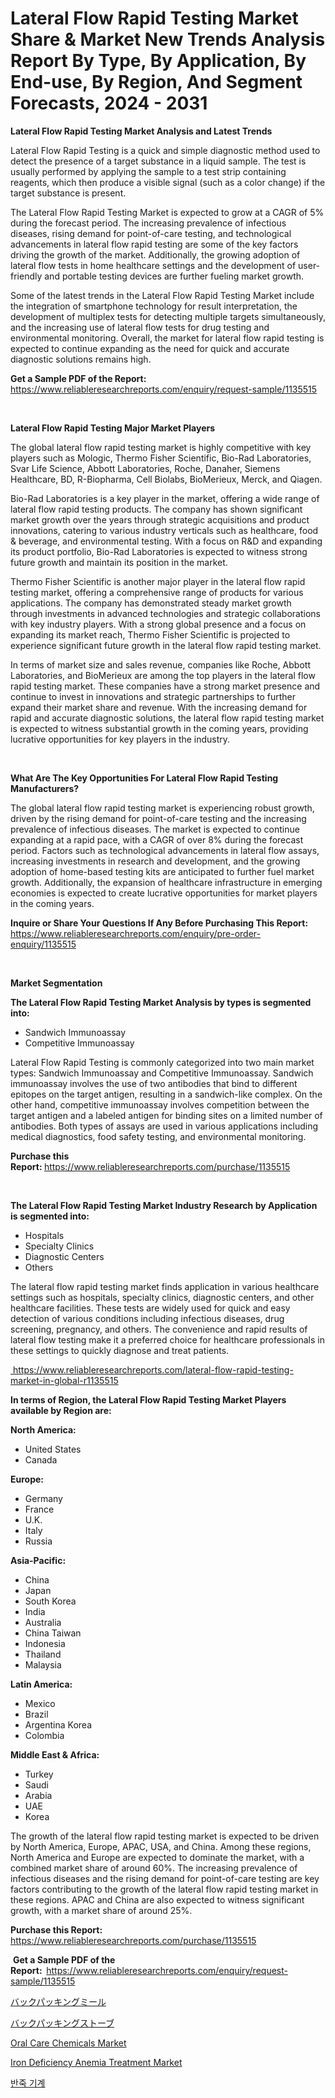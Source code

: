 <p><h1>Lateral Flow Rapid Testing Market Share & Market New Trends Analysis Report By Type, By Application, By End-use, By Region, And Segment Forecasts, 2024 - 2031</h1></p><p><strong>Lateral Flow Rapid Testing Market Analysis and Latest Trends</strong></p>
<p><p>Lateral Flow Rapid Testing is a quick and simple diagnostic method used to detect the presence of a target substance in a liquid sample. The test is usually performed by applying the sample to a test strip containing reagents, which then produce a visible signal (such as a color change) if the target substance is present.</p><p>The Lateral Flow Rapid Testing Market is expected to grow at a CAGR of 5% during the forecast period. The increasing prevalence of infectious diseases, rising demand for point-of-care testing, and technological advancements in lateral flow rapid testing are some of the key factors driving the growth of the market. Additionally, the growing adoption of lateral flow tests in home healthcare settings and the development of user-friendly and portable testing devices are further fueling market growth.</p><p>Some of the latest trends in the Lateral Flow Rapid Testing Market include the integration of smartphone technology for result interpretation, the development of multiplex tests for detecting multiple targets simultaneously, and the increasing use of lateral flow tests for drug testing and environmental monitoring. Overall, the market for lateral flow rapid testing is expected to continue expanding as the need for quick and accurate diagnostic solutions remains high.</p></p>
<p><strong>Get a Sample PDF of the Report:&nbsp;</strong> <a href="https://www.reliableresearchreports.com/enquiry/request-sample/1135515">https://www.reliableresearchreports.com/enquiry/request-sample/1135515</a></p>
<p>&nbsp;</p>
<p><strong>Lateral Flow Rapid Testing Major Market Players</strong></p>
<p><p>The global lateral flow rapid testing market is highly competitive with key players such as Mologic, Thermo Fisher Scientific, Bio-Rad Laboratories, Svar Life Science, Abbott Laboratories, Roche, Danaher, Siemens Healthcare, BD, R-Biopharma, Cell Biolabs, BioMerieux, Merck, and Qiagen.</p><p>Bio-Rad Laboratories is a key player in the market, offering a wide range of lateral flow rapid testing products. The company has shown significant market growth over the years through strategic acquisitions and product innovations, catering to various industry verticals such as healthcare, food & beverage, and environmental testing. With a focus on R&D and expanding its product portfolio, Bio-Rad Laboratories is expected to witness strong future growth and maintain its position in the market.</p><p>Thermo Fisher Scientific is another major player in the lateral flow rapid testing market, offering a comprehensive range of products for various applications. The company has demonstrated steady market growth through investments in advanced technologies and strategic collaborations with key industry players. With a strong global presence and a focus on expanding its market reach, Thermo Fisher Scientific is projected to experience significant future growth in the lateral flow rapid testing market.</p><p>In terms of market size and sales revenue, companies like Roche, Abbott Laboratories, and BioMerieux are among the top players in the lateral flow rapid testing market. These companies have a strong market presence and continue to invest in innovations and strategic partnerships to further expand their market share and revenue. With the increasing demand for rapid and accurate diagnostic solutions, the lateral flow rapid testing market is expected to witness substantial growth in the coming years, providing lucrative opportunities for key players in the industry.</p></p>
<p>&nbsp;</p>
<p><strong>What Are The Key Opportunities For Lateral Flow Rapid Testing Manufacturers?</strong></p>
<p><p>The global lateral flow rapid testing market is experiencing robust growth, driven by the rising demand for point-of-care testing and the increasing prevalence of infectious diseases. The market is expected to continue expanding at a rapid pace, with a CAGR of over 8% during the forecast period. Factors such as technological advancements in lateral flow assays, increasing investments in research and development, and the growing adoption of home-based testing kits are anticipated to further fuel market growth. Additionally, the expansion of healthcare infrastructure in emerging economies is expected to create lucrative opportunities for market players in the coming years.</p></p>
<p><strong>Inquire or Share Your Questions If Any Before Purchasing This Report:</strong> <a href="https://www.reliableresearchreports.com/enquiry/pre-order-enquiry/1135515">https://www.reliableresearchreports.com/enquiry/pre-order-enquiry/1135515</a></p>
<p>&nbsp;</p>
<p><strong>Market Segmentation</strong></p>
<p><strong>The Lateral Flow Rapid Testing Market Analysis by types is segmented into:</strong></p>
<p><ul><li>Sandwich Immunoassay</li><li>Competitive Immunoassay</li></ul></p>
<p><p>Lateral Flow Rapid Testing is commonly categorized into two main market types: Sandwich Immunoassay and Competitive Immunoassay. Sandwich immunoassay involves the use of two antibodies that bind to different epitopes on the target antigen, resulting in a sandwich-like complex. On the other hand, competitive immunoassay involves competition between the target antigen and a labeled antigen for binding sites on a limited number of antibodies. Both types of assays are used in various applications including medical diagnostics, food safety testing, and environmental monitoring.</p></p>
<p><strong>Purchase this Report:&nbsp;</strong><a href="https://www.reliableresearchreports.com/purchase/1135515">https://www.reliableresearchreports.com/purchase/1135515</a></p>
<p>&nbsp;</p>
<p><strong>The Lateral Flow Rapid Testing Market Industry Research by Application is segmented into:</strong></p>
<p><ul><li>Hospitals</li><li>Specialty Clinics</li><li>Diagnostic Centers</li><li>Others</li></ul></p>
<p><p>The lateral flow rapid testing market finds application in various healthcare settings such as hospitals, specialty clinics, diagnostic centers, and other healthcare facilities. These tests are widely used for quick and easy detection of various conditions including infectious diseases, drug screening, pregnancy, and others. The convenience and rapid results of lateral flow testing make it a preferred choice for healthcare professionals in these settings to quickly diagnose and treat patients.</p></p>
<p><a href="https://www.reliableresearchreports.com/lateral-flow-rapid-testing-market-in-global-r1135515">&nbsp;https://www.reliableresearchreports.com/lateral-flow-rapid-testing-market-in-global-r1135515</a></p>
<p><strong>In terms of Region, the Lateral Flow Rapid Testing Market Players available by Region are:</strong></p>
<p>
    <p> <strong> North America: </strong>
        <ul>
            <li>United States</li>
            <li>Canada</li>
        </ul>
        </p> 
    <p> <strong> Europe: </strong>
        <ul>
            <li>Germany</li>
            <li>France</li>
            <li>U.K.</li>
            <li>Italy</li>
            <li>Russia</li>
        </ul>
        </p> 
    <p> <strong> Asia-Pacific: </strong>
        <ul>
            <li>China</li>
            <li>Japan</li>
            <li>South Korea</li>
            <li>India</li>
            <li>Australia</li>
            <li>China Taiwan</li>
            <li>Indonesia</li>
            <li>Thailand</li>
            <li>Malaysia</li>
        </ul>
        </p> 
    <p> <strong> Latin America: </strong>
        <ul>
            <li>Mexico</li>
            <li>Brazil</li>
            <li>Argentina Korea</li>
            <li>Colombia</li>
        </ul>
        </p> 
    <p> <strong> Middle East & Africa: </strong>
        <ul>
            <li>Turkey</li>
            <li>Saudi</li>
            <li>Arabia</li>
            <li>UAE</li>
            <li>Korea</li>
        </ul>
    </p>
    </p>
<p><p>The growth of the lateral flow rapid testing market is expected to be driven by North America, Europe, APAC, USA, and China. Among these regions, North America and Europe are expected to dominate the market, with a combined market share of around 60%. The increasing prevalence of infectious diseases and the rising demand for point-of-care testing are key factors contributing to the growth of the lateral flow rapid testing market in these regions. APAC and China are also expected to witness significant growth, with a market share of around 25%.</p></p>
<p><strong>Purchase this Report: </strong><a href="https://www.reliableresearchreports.com/purchase/1135515">https://www.reliableresearchreports.com/purchase/1135515</a></p>
<p>&nbsp;<strong>Get a Sample PDF of the Report:&nbsp;&nbsp;</strong><a href="https://www.reliableresearchreports.com/enquiry/request-sample/1135515">https://www.reliableresearchreports.com/enquiry/request-sample/1135515</a></p>
<p><strong></strong></p>
<p><p><a href="https://github.com/EmoryYundt1935/Market-Research-Report-List-1/blob/main/281829746733.md">バックパッキングミール</a></p><p><a href="https://github.com/mcbeesbxa270/Market-Research-Report-List-2/blob/main/922328246732.md">バックパッキングストーブ</a></p><p><a href="https://issuu.com/reportprime-2/docs/oral-care-chemicals-market-size-2030.pptx">Oral Care Chemicals Market</a></p><p><a href="https://github.com/juancolorado15/Market-Research-Report-List-2/blob/main/iron-deficiency-anemia-treatment-market.md">Iron Deficiency Anemia Treatment Market</a></p><p><a href="https://github.com/CliftonFisher9067/Market-Research-Report-List-1/blob/main/527385342597.md">반죽 기계</a></p></p>